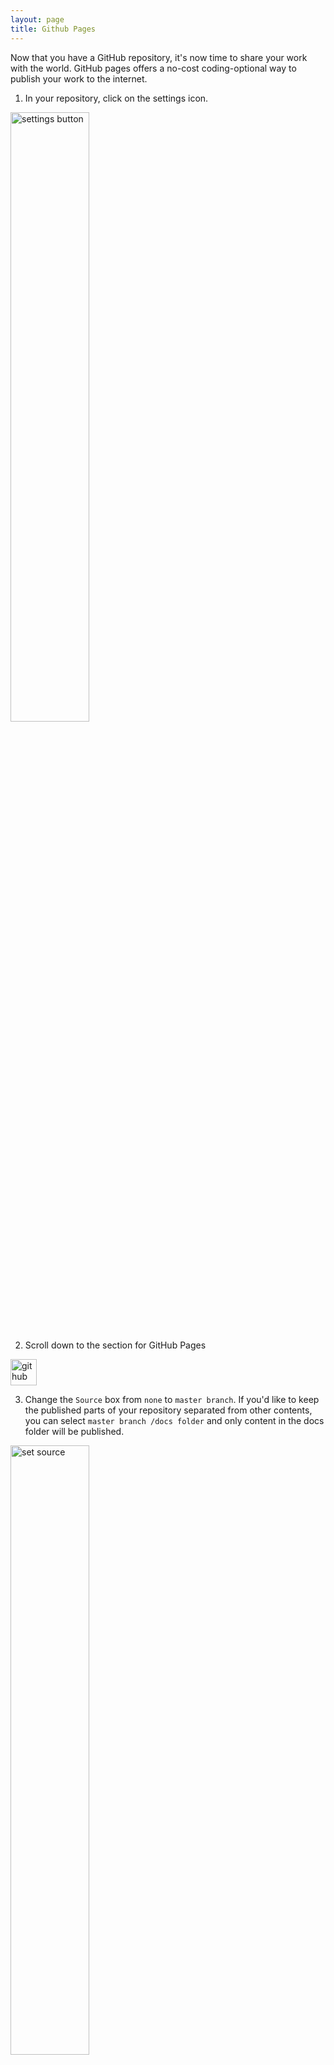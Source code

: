 ```yaml
---
layout: page
title: Github Pages
--- 
```

Now that you have a GitHub repository, it's now time to share your work with the world.  GitHub pages offers a no-cost coding-optional way to publish your work to the internet.   

1) In your repository, click on the settings icon. 
<img src="https://github.com/tri-cods/github/raw/master/static/settings.png" alt="settings button" height="50%">

2) Scroll down to the section for GitHub Pages
<img src="https://github.com/tri-cods/github/raw/master/static/github_pages.png" alt="github pages" height="42" width="42">

3) Change the `Source` box from `none` to `master branch`.  If you'd like to keep the published parts of your repository separated from other contents, you can select `master branch /docs folder` and only content in the docs folder will be published. 
<img src="https://github.com/tri-cods/github/raw/master/static/set_source.png" alt="set source" width="50%">

4) That's it.  Your content is now live on the web at <your user or organization name>.github.io/<your repository name> 
5) If you own a domain name, you can use it as well (see [here](https://help.github.com/en/articles/using-a-custom-domain-with-github-pages)).
6) To change the appearance of your content, to add navigation and other features, you can select a theme.  There are several built in to GitHub.  Try them out.  We'll share more options with you in a later section on purpose-built themes.
<img src="https://github.com/tri-cods/github/raw/master/static/theme_chooser.png" alt="theme chooser" width="50%">
<br>
<img src="https://github.com/tri-cods/github/raw/master/static/preset_themes.png" alt="preset themes">

